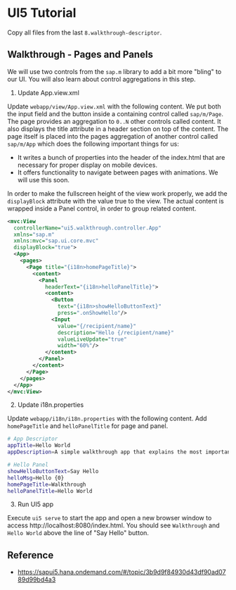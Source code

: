 # UI5 Tutorial

Copy all files from the last `8.walkthrough-descriptor`.

## Walkthrough - Pages and Panels

We will use two controls from the `sap.m` library to add a bit more "bling" to our UI. You will also learn about control aggregations in this step.

1. Update App.view.xml

Update `webapp/view/App.view.xml` with the following content. We put both the input field and the button inside a containing control called `sap/m/Page`. The page provides an aggregation to `0..N` other controls called content. It also displays the title attribute in a header section on top of the content. The page itself is placed into the pages aggregation of another control called `sap/m/App` which does the following important things for us:

- It writes a bunch of properties into the header of the index.html that are necessary for proper display on mobile devices.
- It offers functionality to navigate between pages with animations. We will use this soon.

In order to make the fullscreen height of the view work properly, we add the `displayBlock` attribute with the value true to the view. The actual content is wrapped inside a Panel control, in order to group related content.

```xml
<mvc:View
  controllerName="ui5.walkthrough.controller.App"
  xmlns="sap.m"
  xmlns:mvc="sap.ui.core.mvc"
  displayBlock="true">
  <App>
    <pages>
      <Page title="{i18n>homePageTitle}">
        <content>
          <Panel
            headerText="{i18n>helloPanelTitle}">
            <content>
              <Button
                text="{i18n>showHelloButtonText}"
                press=".onShowHello"/>
              <Input
                value="{/recipient/name}"
                description="Hello {/recipient/name}"
                valueLiveUpdate="true"
                width="60%"/>
            </content>
          </Panel>
        </content>
      </Page>
    </pages>
  </App>
</mvc:View>
```

2. Update i18n.properties

Update `webapp/i18n/i18n.properties` with the following content. Add `homePageTitle` and `helloPanelTitle` for page and panel.

```sh
# App Descriptor
appTitle=Hello World
appDescription=A simple walkthrough app that explains the most important concepts of SAPUI5

# Hello Panel
showHelloButtonText=Say Hello
helloMsg=Hello {0}
homePageTitle=Walkthrough
helloPanelTitle=Hello World
```

3. Run UI5 app

Execute `ui5 serve` to start the app and open a new browser window to access http://localhost:8080/index.html. You should see `Walkthrough` and `Hello World` above the line of "Say Hello" button.

## Reference

- https://sapui5.hana.ondemand.com/#/topic/3b9d9f84930d43df90ad0789d99bd4a3
